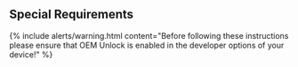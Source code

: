 ## Special Requirements
{% include alerts/warning.html content="Before following these instructions please ensure that OEM Unlock is enabled in the developer options of your device!" %}

